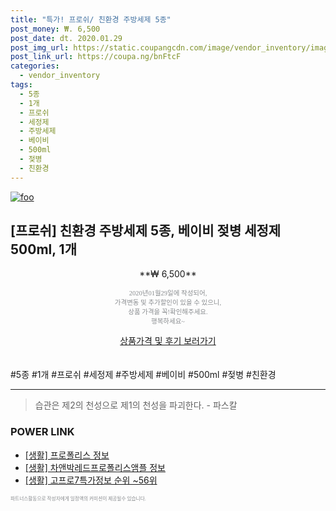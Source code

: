 ```yaml
--- 
title: "특가! 프로쉬/ 친환경 주방세제 5종" 
post_money: ₩. 6,500 
post_date: dt. 2020.01.29 
post_img_url: https://static.coupangcdn.com/image/vendor_inventory/images/2017/11/21/17/3/13391896-af27-43a5-a8a4-d264f4f105fd.jpg 
post_link_url: https://coupa.ng/bnFtcF 
categories: 
  - vendor_inventory 
tags: 
  - 5종 
  - 1개 
  - 프로쉬 
  - 세정제 
  - 주방세제 
  - 베이비 
  - 500ml 
  - 젖병 
  - 친환경 
--- 
```

[![foo](https://static.coupangcdn.com/image/vendor_inventory/images/2017/11/21/17/3/13391896-af27-43a5-a8a4-d264f4f105fd.jpg)](https://coupa.ng/bnFtcF) 

## [프로쉬] 친환경 주방세제 5종, 베이비 젖병 세정제 500ml, 1개 
<p style="text-align: center;">**₩ 6,500**</p> 
<p style="text-align: center;"><span style="color: #898c8f; font-family: Georgia,Times,serif; font-size: 0.75em;">2020년01월29일에 작성되어, <br>가격변동 및 추가할인이 있을 수 있으니,<br> 상품 가격을 꼭!확인해주세요.<br>행복하세요~</span> 
</p>	 
<div markdown="0" style="text-align: center;"><a href="https://coupa.ng/bnFtcF" class="btn btn--success">상품가격 및 후기 보러가기</a></div> 
<br><br> 
  #5종 #1개 #프로쉬 #세정제 #주방세제 #베이비 #500ml #젖병 #친환경 
<hr> 

> 습관은 제2의 천성으로 제1의 천성을 파괴한다. - 파스칼 


### POWER LINK

* <a href="https://blog.naver.com/santokki14/221764538140" target="_blank"> [생활] 프로폴리스 정보 </a>
* <a href="https://blog.naver.com/sakai111/221767112321" target="_blank"> [생활] 차앤박레드프로폴리스앰플 정보 </a>
* <a href="https://blog.naver.com/sakai111/221770821580" target="_blank"> [생활] 고프로7특가정보 순위 ~56위</a>

<span style="color: #898c8f; font-family: Georgia,Times,serif; font-size: 0.55em;">파트너스활동으로 작성자에게 일정액의 커미션이 제공될수 있습니다.</span> 
